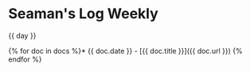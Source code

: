 # Seaman's Log Weekly 

{{ day }}


{% for doc in docs %}* {{ doc.date }} - [{{ doc.title }}]({{ doc.url }})
{% endfor %}

